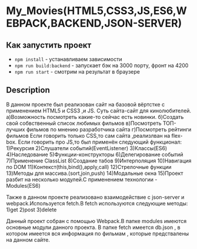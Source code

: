 # My_Movies(HTML5,CSS3,JS,ES6,WEBPACK,BACKEND,JSON-SERVER)

## Как запустить проект
- `npm install` - устанавливаем зависимости
- `npm run build:backend` - запускает бэк на 3000 порту, фронт на 4200
- `npm run start` - смотрим на результат в браузере


## Description
В данном проекте был реализован сайт на базовой вёртстке с применением HTML5 и CSS3 ,и JS.
Суть сайта-сайт для кинолюбителей.
а)Возможность посмотреть какие-то сейчас есть новинки.
б)Создать свой собвственный список любимых фильмов
в)Посмотреть ТОП-лучших фильмов по мнению разработчика сайта
г)Посмотреть рейтинги фильмов
Если говорить только CSS,то сам сайта ,реализлван на flex-box.
Если говорить про JS,то был применён следующий функционал:
1)Рекурсия
2)Слушатели событий(EventListener)
3)Классы(ES6)
4)Наследование
5)Функции-конструкторы
6)Делегирование событий
7)Применение ClassList
8)Создание табов
9)Интерполяция
10)Навигация по DOM
11)Контекст(this,bind(),apply,call)
12)Стрелочные функции
13)Методы для массива.(sort,join,push)
14)Модальные окна
15)Проект разбит на несколько модулей.С применением технологии - Modules(ES6)

Также в данном проекте реализовано взаимодействие с json-server и webpack.Используется fetch.В fetch используются следующие методы:
1)get
2)post
3)delete

Данный проект собран с помощью Webpack.В папке modules имеются основные модули данного проекта.
В папке fetch имеется db.json , в котором имеется вся информация по фильмам , которые предствалены на данном сайте.



